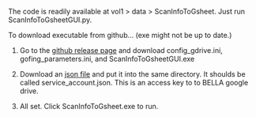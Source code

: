 The code is readily available at vol1 > data > ScanInfoToGsheet. Just run ScanInfoToGsheetGUI.py.  

To download executable from github... (exe might not be up to date.)

1. Go to the [github release page](https://github.com/GEECS-BELLA/GEECS-Plugins/releases) and download config_gdrive.ini, gofing_parameters.ini, and ScanInfoToGsheetGUI.exe


2. Download an [json file](https://drive.google.com/file/d/1q3kZ9eK_sg6X9vrSyA4xOed_7NVv9z0U/view?usp=sharing) and put it into the same directory. It shoulds be called service_account.json. This is an access key to to BELLA google drive.


3. All set. Click ScanInfoToGsheet.exe to run. 